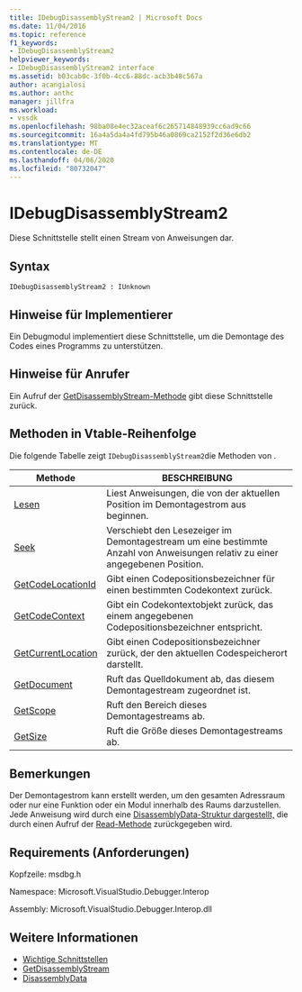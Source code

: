 ```yaml
---
title: IDebugDisassemblyStream2 | Microsoft Docs
ms.date: 11/04/2016
ms.topic: reference
f1_keywords:
- IDebugDisassemblyStream2
helpviewer_keywords:
- IDebugDisassemblyStream2 interface
ms.assetid: b03cab0c-3f0b-4cc6-88dc-acb3b48c567a
author: acangialosi
ms.author: anthc
manager: jillfra
ms.workload:
- vssdk
ms.openlocfilehash: 98ba08e4ec32aceaf6c265714848939cc6ad9c66
ms.sourcegitcommit: 16a4a5da4a4fd795b46a0869ca2152f2d36e6db2
ms.translationtype: MT
ms.contentlocale: de-DE
ms.lasthandoff: 04/06/2020
ms.locfileid: "80732047"
---
```

# <a name="idebugdisassemblystream2"></a>IDebugDisassemblyStream2
Diese Schnittstelle stellt einen Stream von Anweisungen dar.

## <a name="syntax"></a>Syntax

```
IDebugDisassemblyStream2 : IUnknown
```

## <a name="notes-for-implementers"></a>Hinweise für Implementierer
 Ein Debugmodul implementiert diese Schnittstelle, um die Demontage des Codes eines Programms zu unterstützen.

## <a name="notes-for-callers"></a>Hinweise für Anrufer
 Ein Aufruf der [GetDisassemblyStream-Methode](../../../extensibility/debugger/reference/idebugprogram2-getdisassemblystream.md) gibt diese Schnittstelle zurück.

## <a name="methods-in-vtable-order"></a>Methoden in Vtable-Reihenfolge
 Die folgende Tabelle zeigt `IDebugDisassemblyStream2`die Methoden von .

|Methode|BESCHREIBUNG|
|------------|-----------------|
|[Lesen](../../../extensibility/debugger/reference/idebugdisassemblystream2-read.md)|Liest Anweisungen, die von der aktuellen Position im Demontagestrom aus beginnen.|
|[Seek](../../../extensibility/debugger/reference/idebugdisassemblystream2-seek.md)|Verschiebt den Lesezeiger im Demontagestream um eine bestimmte Anzahl von Anweisungen relativ zu einer angegebenen Position.|
|[GetCodeLocationId](../../../extensibility/debugger/reference/idebugdisassemblystream2-getcodelocationid.md)|Gibt einen Codepositionsbezeichner für einen bestimmten Codekontext zurück.|
|[GetCodeContext](../../../extensibility/debugger/reference/idebugdisassemblystream2-getcodecontext.md)|Gibt ein Codekontextobjekt zurück, das einem angegebenen Codepositionsbezeichner entspricht.|
|[GetCurrentLocation](../../../extensibility/debugger/reference/idebugdisassemblystream2-getcurrentlocation.md)|Gibt einen Codepositionsbezeichner zurück, der den aktuellen Codespeicherort darstellt.|
|[GetDocument](../../../extensibility/debugger/reference/idebugdisassemblystream2-getdocument.md)|Ruft das Quelldokument ab, das diesem Demontagestream zugeordnet ist.|
|[GetScope](../../../extensibility/debugger/reference/idebugdisassemblystream2-getscope.md)|Ruft den Bereich dieses Demontagestreams ab.|
|[GetSize](../../../extensibility/debugger/reference/idebugdisassemblystream2-getsize.md)|Ruft die Größe dieses Demontagestreams ab.|

## <a name="remarks"></a>Bemerkungen
 Der Demontagestrom kann erstellt werden, um den gesamten Adressraum oder nur eine Funktion oder ein Modul innerhalb des Raums darzustellen. Jede Anweisung wird durch eine [DisassemblyData-Struktur dargestellt,](../../../extensibility/debugger/reference/disassemblydata.md) die durch einen Aufruf der [Read-Methode](../../../extensibility/debugger/reference/idebugdisassemblystream2-read.md) zurückgegeben wird.

## <a name="requirements"></a>Requirements (Anforderungen)
 Kopfzeile: msdbg.h

 Namespace: Microsoft.VisualStudio.Debugger.Interop

 Assembly: Microsoft.VisualStudio.Debugger.Interop.dll

## <a name="see-also"></a>Weitere Informationen
- [Wichtige Schnittstellen](../../../extensibility/debugger/reference/core-interfaces.md)
- [GetDisassemblyStream](../../../extensibility/debugger/reference/idebugprogram2-getdisassemblystream.md)
- [DisassemblyData](../../../extensibility/debugger/reference/disassemblydata.md)
